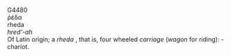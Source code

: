 <body>
  <p>G4480<br>  ῥέδα  <br> rheda  <br><i>hred‘-ah </i><br>Of Latin origin; a <i>rheda </i>, that is, four wheeled <i>carriage</i> (<i>wagon</i> for riding): - chariot.<br></p>
 </body>